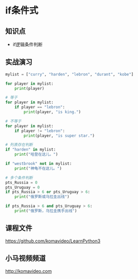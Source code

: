 if条件式
========

## 知识点

* if逻辑条件判断

## 实战演习

~~~python
mylist = ["curry", "harden", "lebron", "durant", "kobe"]

for player in mylist:
    print(player)

# 等于
for player in mylist:
    if player == "lebron":
        print(player, "is king.")

# 不等于
for player in mylist:
    if player != "lebron":
        print(player, "is super star.")

# 列表存在判断
if "harden" in mylist:
    print("哈登在这儿。")

if "westbrook" not in mylist:
    print("神龟不在这儿。")

# 多个条件判断
pts_Russia = 0
pts_Uruguay = 0
if pts_Russia > 6 or pts_Uruguay > 6:
    print("俄罗斯或乌拉圭出线")

if pts_Russia > 6 and pts_Uruguay > 6:
    print("俄罗斯，乌拉圭携手出线")
~~~

## 课程文件

https://github.com/komavideo/LearnPython3

## 小马视频频道

http://komavideo.com
